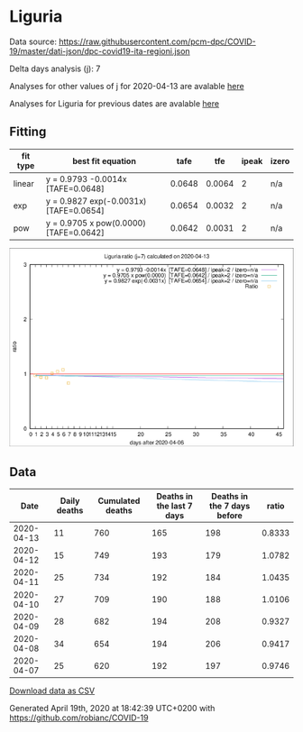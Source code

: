 # Liguria

Data source: https://raw.githubusercontent.com/pcm-dpc/COVID-19/master/dati-json/dpc-covid19-ita-regioni.json

Delta days analysis (j): 7

Analyses for other values of j for 2020-04-13 are avalable [here](../2020-04-13/README.md)

Analyses for Liguria for previous dates are avalable [here](../README.md)

## Fitting 
|fit type|best fit equation|tafe|tfe|ipeak|izero|
|-------|-----|--------|------|---|---|
|linear|y = 0.9793 -0.0014x  [TAFE=0.0648]|0.0648|0.0064|2|n/a|
|exp|y = 0.9827 exp(-0.0031x)  [TAFE=0.0654]|0.0654|0.0032|2|n/a|
|pow|y = 0.9705 x pow(0.0000)  [TAFE=0.0642]|0.0642|0.0031|2|n/a|

![Plot](COVID-19_liguria_j7_2020-04-13.png)

## Data
|Date|Daily deaths|Cumulated deaths|Deaths in the last 7 days|Deaths in the 7 days before|ratio|
|----|----------|-----------|-------|--------------------|-----|
|2020-04-13|11|760|165|198|0.8333|
|2020-04-12|15|749|193|179|1.0782|
|2020-04-11|25|734|192|184|1.0435|
|2020-04-10|27|709|190|188|1.0106|
|2020-04-09|28|682|194|208|0.9327|
|2020-04-08|34|654|194|206|0.9417|
|2020-04-07|25|620|192|197|0.9746|

[Download data as CSV](COVID-19_liguria_j7_2020-04-13.csv)

Generated April 19th, 2020 at 18:42:39 UTC+0200 with https://github.com/robianc/COVID-19

